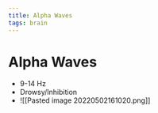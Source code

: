 ```yaml
---
title: Alpha Waves
tags: brain
---
```


# Alpha Waves
- 9-14 Hz
- Drowsy/Inhibition
- ![[Pasted image 20220502161020.png]]






















